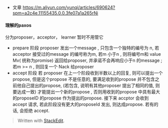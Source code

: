 * 文章
https://m.aliyun.com/yunqi/articles/690624?spm=a2c4e.11155435.0.0.3fe07a1a265rNi

#### 理解的paxos
分为proposer，acceptor， learner 暂时不用管它

* prepare 阶段
proposer  发出一个message , 只包含一个独特的编号为 n, 若acceptor 接受过的message 的编号称为m, 若m 小于n , 则将编号m和 value Mv( 统称为promise) 返回给proposer, 并承诺不会再响应小于n 的message ; 若m >= n , 则回复一个 Nack 给proposer
* accept 阶段
若 proposer 在上一个阶段收到半数以上的回复, 则可以提出一个propose, 但是这个propose 不是任意的, 要满足收到的propose 并不包含之前他自己提出的propose, (若包含, 说明有其他proposer 提出了相同的值, 则要达成一致) 才能提出一个新的propose , 否则用收到的propose 中具有最大的proposeID 的propose 作为提出的propose. 接下来 accptor 会收到 accept 请求, 若此阶段没有更大的proposeId 发出, 则达成propose. 若有的话, 会拒绝 accept.

> Written with [StackEdit](https://stackedit.io/).
<!--stackedit_data:
eyJoaXN0b3J5IjpbNzM3NzQ4NDcwLC0zNDYyNDk1MzQsNTY0Mj
M4MTcsNDgzNTI4NjA2LC0xNjkyNTQ3ODYxLC0xMjY1ODE3ODQ3
LDI1MjQ5MTQ2OCwtNjcxNTI4NTEsMjYwOTQxNzcsLTE4ODM1Nz
M1NTksLTIxMTYxMjE0MzcsLTc1ODc5NDc5Nyw3MzA5OTgxMTZd
fQ==
-->